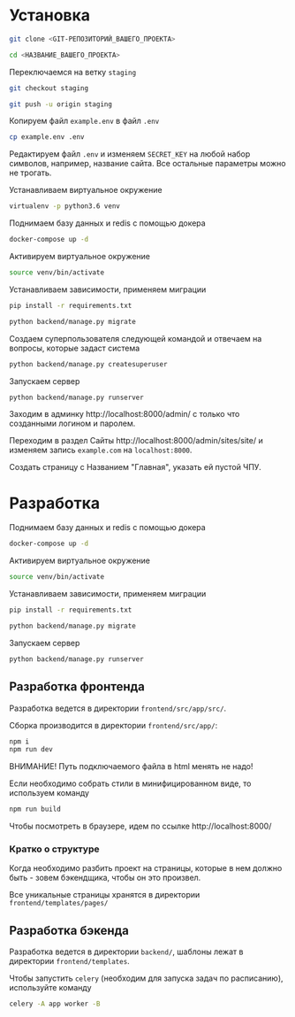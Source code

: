 # Установка

```bash
git clone <GIT-РЕПОЗИТОРИЙ_ВАШЕГО_ПРОЕКТА>

cd <НАЗВАНИЕ_ВАШЕГО_ПРОЕКТА>
```

Переключаемся на ветку `staging`

```bash
git checkout staging

git push -u origin staging
```

Копируем файл `example.env` в файл `.env`

```bash
cp example.env .env
```

Редактируем файл `.env` и изменяем `SECRET_KEY` на любой набор символов, например, название сайта.
Все остальные параметры можно не трогать.

Устанавливаем виртуальное окружение

```bash
virtualenv -p python3.6 venv
```

Поднимаем базу данных и redis с помощью докера

```bash
docker-compose up -d
```

Активируем виртуальное окружение

```bash
source venv/bin/activate
```

Устанавливаем зависимости, применяем миграции

```bash
pip install -r requirements.txt

python backend/manage.py migrate
```

Создаем суперпользователя следующей командой и отвечаем на вопросы, которые задаст система

```bash
python backend/manage.py createsuperuser
```

Запускаем сервер

```bash
python backend/manage.py runserver
```

Заходим в админку http://localhost:8000/admin/ с только что созданными логином и паролем.

Переходим в раздел Сайты http://localhost:8000/admin/sites/site/ и изменяем запись `example.com`
на `localhost:8000`.

Создать страницу с Названием "Главная", указать ей пустой ЧПУ.

# Разработка

Поднимаем базу данных и redis с помощью докера

```bash
docker-compose up -d
```

Активируем виртуальное окружение

```bash
source venv/bin/activate
```

Устанавливаем зависимости, применяем миграции

```bash
pip install -r requirements.txt

python backend/manage.py migrate
```

Запускаем сервер

```bash
python backend/manage.py runserver
```

## Разработка фронтенда

Разработка ведется в директории `frontend/src/app/src/`.

Сборка производится в директории `frontend/src/app/`:

```bash
npm i
npm run dev
```

ВНИМАНИЕ! Путь подключаемого файла в html менять не надо!

Если необходимо собрать стили в минифицированном виде, то используем команду

```bash
npm run build
```

Чтобы посмотреть в браузере, идем по ссылке http://localhost:8000/

### Кратко о структуре

Когда необходимо разбить проект на страницы, которые в нем должно быть - зовем бэкендщика, чтобы он это произвел.

Все уникальные страницы хранятся в директории `frontend/templates/pages/`

## Разработка бэкенда

Разработка ведется в директории `backend/`, шаблоны лежат в директории `frontend/templates`.

Чтобы запустить `celery` (необходим для запуска задач по расписанию), используйте команду

```bash
celery -A app worker -B
```


